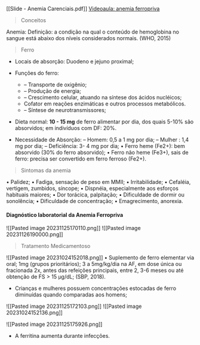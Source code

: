 [[Slide - Anemia Carenciais.pdf]]
[Videoaula: anemia ferropriva](https://youtu.be/IecNtMH6xUA?si=ZH4fld0m9SOLPy6J)

>Conceitos

Anemia: Definição: a condição na qual o conteúdo de hemoglobina no sangue está abaixo dos níveis considerados normais. (WHO, 2015)

>Ferro

* Locais de absorção: Duodeno e jejuno proximal;
* Funções do ferro: 
	* – Transporte de oxigênio;
	* – Produção de energia; 
	* – Crescimento celular, atuando na síntese dos ácidos nucléicos; 
	*  Cofator em reações enzimáticas e outros processos metabólicos.
	* – Síntese de neurotransmissores;

* Dieta normal: __10 - 15 mg__ de ferro alimentar por dia, dos quais 5-10% são absorvidos; em indivíduos com DF: 20%.

* Necessidade de Absorção:
– Homem: 0,5 a 1 mg por dia;
– Mulher : 1,4 mg por dia;
– Deficiência: 3- 4 mg por dia;
• Ferro heme (Fe2+): bem absorvido (30% do ferro absorvido); 
• Ferro não heme (Fe3+), sais de ferro: precisa ser convertido em ferro ferroso (Fe2+).

>Sintomas da anemia

• Palidez;
• Fadiga, sensação de peso em MMII;
• Irritabilidade;
• Cefaléia, vertigem, zumbidos, síncope;
• Dispnéia, especialmente aos esforços habituais maiores;
• Dor torácica, palpitação;
• Dificuldade de dormir ou sonolência;
• Dificuldade de concentração;
• Emagrecimento, anorexia.
#### Diagnóstico laboratorial da Anemia Ferropriva
![[Pasted image 20231125170110.png]]
![[Pasted image 20231126190000.png]]

>Tratamento Medicamentoso

![[Pasted image 20231024152018.png]]
• Suplemento de ferro elementar via oral; 1mg (grupos prioritários); 
3 a 5mg/kg/dia na AF, em dose única ou fracionada 2x, antes das refeições principais, entre 2, 3-6 meses ou até obtenção de FS > 15 µg/dL; (SBP, 2018).
* Crianças e mulheres possuem concentrações estocadas de ferro diminuídas quando comparadas aos homens;

![[Pasted image 20231125172103.png]]
![[Pasted image 20231024152136.png]]

![[Pasted image 20231125175926.png]]
* A ferritina aumenta durante infecções. 